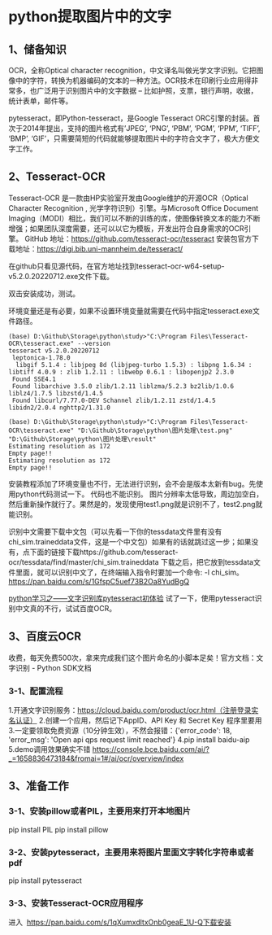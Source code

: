 # python提取图片中的文字

## 1、储备知识
OCR，全称Optical character recognition，中文译名叫做光学文字识别。它把图像中的字符，转换为机器编码的文本的一种方法。OCR技术在印刷行业应用得非常多，也广泛用于识别图片中的文字数据 – 比如护照，支票，银行声明，收据，统计表单，邮件等。

pytesseract，即Python-tesseract，是Google Tesseract ORC引擎的封装。首次于2014年提出，支持的图片格式有’JPEG’, ‘PNG’, ‘PBM’, ‘PGM’, ‘PPM’, ‘TIFF’, ‘BMP’, ‘GIF’，只需要简短的代码就能够提取图片中的字符合文字了，极大方便文字工作。

## 2、Tesseract-OCR
Tesseract-OCR 是一款由HP实验室开发由Google维护的开源OCR（Optical Character Recognition , 光学字符识别）引擎。与Microsoft Office Document Imaging（MODI）相比，我们可以不断的训练的库，使图像转换文本的能力不断增强；如果团队深度需要，还可以以它为模板，开发出符合自身需求的OCR引擎。
GitHub 地址：https://github.com/tesseract-ocr/tesseract
安装包官方下载地址：https://digi.bib.uni-mannheim.de/tesseract/

在github只看见源代码，在官方地址找到tesseract-ocr-w64-setup-v5.2.0.20220712.exe文件下载。

双击安装成功，测试。

环境变量还是有必要，如果不设置环境变量就需要在代码中指定tesseract.exe文件路径。
```
(base) D:\Github\Storage\python\study>"C:\Program Files\Tesseract-OCR\tesseract.exe" --version
tesseract v5.2.0.20220712
 leptonica-1.78.0
  libgif 5.1.4 : libjpeg 8d (libjpeg-turbo 1.5.3) : libpng 1.6.34 : libtiff 4.0.9 : zlib 1.2.11 : libwebp 0.6.1 : libopenjp2 2.3.0
 Found SSE4.1
 Found libarchive 3.5.0 zlib/1.2.11 liblzma/5.2.3 bz2lib/1.0.6 liblz4/1.7.5 libzstd/1.4.5
 Found libcurl/7.77.0-DEV Schannel zlib/1.2.11 zstd/1.4.5 libidn2/2.0.4 nghttp2/1.31.0

(base) D:\Github\Storage\python\study>"C:\Program Files\Tesseract-OCR\tesseract.exe" "D:\Github\Storage\python\图片处理\test.png" "D:\Github\Storage\python\图片处理\result"
Estimating resolution as 172
Empty page!!
Estimating resolution as 172
Empty page!!
```
安装教程添加了环境变量也不行，无法进行识别，会不会是版本太新有bug。先使用python代码测试一下。
代码也不能识别。
图片分辨率太低导致，周边加空白，然后重新操作就行了。果然是的，发现使用test1.png就是识别不了，test2.png就能识别。

识别中文需要下载中文包（可以先看一下你的tessdata文件里有没有chi_sim.traineddata文件，这是一个中文包）如果有的话就跳过这一步；如果没有，点下面的链接下载https://github.com/tesseract-ocr/tessdata/find/master/chi_sim.traineddata 下载之后，把它放到tessdata文件里面，就可以识别中文了，在终端输入指令时要加一个命令: -l chi_sim。
​https://pan.baidu.com/s/1GfspC5uef73B2Oa8YudBgQ​​


[python学习之——文字识别库pytesseract初体验](https://www.sohu.com/a/224709698_820120)
试了一下，使用pytesseract识别中文真的不行，试试百度OCR。

## 3、百度云OCR
收费，每天免费500次，拿来完成我们这个图片命名的小脚本足矣！官方文档：文字识别 - Python SDK文档

### 3-1、配置流程
1.开通文字识别服务：https://cloud.baidu.com/product/ocr.html（注册登录实名认证）
2.创建一个应用，然后记下AppID、API Key 和 Secret Key 程序里要用
3.一定要领取免费资源（10分钟生效），不然会报错：{'error_code': 18, 'error_msg': 'Open api qps request limit reached'}
4.pip install baidu-aip
5.demo调用效果确实不错
https://console.bce.baidu.com/ai/?_=1658836473184&fromai=1#/ai/ocr/overview/index

## 3、准备工作

### 3-1、安装pillow或者PIL，主要用来打开本地图片
pip install PIL
pip install pillow

### 3-2、安装pytesseract，主要用来将图片里面文字转化字符串或者pdf
pip install pytesseract

### 3-3、安装Tesseract-OCR应用程序
进入 ​ ​https://pan.baidu.com/s/1qXumxdltxOnb0geaE_1U-Q​​下载安装






